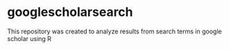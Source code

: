 # googlescholarsearch
This repository was created to analyze results from search terms in google scholar using R
